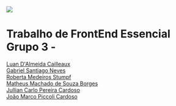 <img src="https://camo.githubusercontent.com/5228369060d19dcc54abe504fb33140e0c69db5c3ae60693868812d8f550efaf/68747470733a2f2f63646e2e646973636f72646170702e636f6d2f6174746163686d656e74732f313039303037363533393630323836363137362f313039303335333035393239303431393334302f3332363732373030395f3837363639313436303034383234375f313536313132353339393930393630393335395f6e2d72656d6f766562672d707265766965772d72656d6f766562672d707265766965772e706e67">

# Trabalho de FrontEnd Essencial Grupo 3 - 

<a href = "https://github.com/LuanCailleaux" target="_blank"> Luan D'Almeida Cailleaux </a> <br>
<a href = "https://github.com/S4nt1ag" target="_blank"> Gabriel Santiago Neves </a> <br>
<a href = "https://github.com/roberta2105" target="_blank"> Roberta Medeiros Stumpf </a> <br>
<a href = "https://github.com/matheusborgesm" target="_blank"> Matheus Machado de Souza Borges </a> <br>
<a href = "https://github.com/JullianCarlo" target="_blank"> Jullian Carlo Pereira Cardoso </a> <br>
<a href = "https://github.com/JoaoMarcoPiccoliCardoso" target="_blank"> João Marco Piccoli Cardoso </a> <br>
